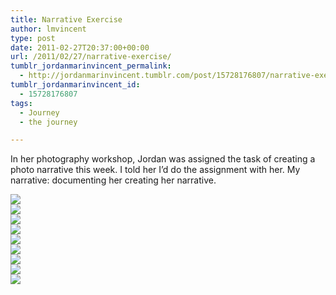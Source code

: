 ```yaml
---
title: Narrative Exercise
author: lmvincent
type: post
date: 2011-02-27T20:37:00+00:00
url: /2011/02/27/narrative-exercise/
tumblr_jordanmarinvincent_permalink:
  - http://jordanmarinvincent.tumblr.com/post/15728176807/narrative-exercise
tumblr_jordanmarinvincent_id:
  - 15728176807
tags:
  - Journey
  - the journey

---
```

In her photography workshop, Jordan was assigned the task of creating a photo narrative this week. I told her I&rsquo;d do the assignment with her. My narrative: documenting her creating her narrative.

<div class="blogger-post-footer">
  <img src="http://media.tumblr.com/tumblr_lyvof5EbJc1r5aaue.jpg" /><img loading="lazy" alt="" height="1" src="https://blogger.googleusercontent.com/tracker/9039099668816362935-719069374944902014?l=jordansjourney2.blogspot.com" width="1" />
</div>

<div class="blogger-post-footer">
</div>

<div class="blogger-post-footer">
  <img src="http://media.tumblr.com/tumblr_lyvofswXfo1r5aaue.jpg" />
</div>

<div class="blogger-post-footer">
</div>

<div class="blogger-post-footer">
  <img src="http://media.tumblr.com/tumblr_lyvogfK3S21r5aaue.jpg" />
</div>

<div class="blogger-post-footer">
</div>

<div class="blogger-post-footer">
  <img src="http://media.tumblr.com/tumblr_lyvogu9hwQ1r5aaue.jpg" />
</div>

<div class="blogger-post-footer">
</div>

<div class="blogger-post-footer">
  <img src="http://media.tumblr.com/tumblr_lyvoheJqOH1r5aaue.jpg" />
</div>

<div class="blogger-post-footer">
</div>

<div class="blogger-post-footer">
  <img src="http://media.tumblr.com/tumblr_lyvoi0tqgO1r5aaue.jpg" />
</div>

<div class="blogger-post-footer">
</div>

<div class="blogger-post-footer">
  <img src="http://media.tumblr.com/tumblr_lyvoign0iA1r5aaue.jpg" />
</div>

<div class="blogger-post-footer">
</div>

<div class="blogger-post-footer">
  <img src="http://media.tumblr.com/tumblr_lyvoj3uAz71r5aaue.jpg" />
</div>

<div class="blogger-post-footer">
</div>

<div class="blogger-post-footer">
  <img src="http://media.tumblr.com/tumblr_lyvol1hl9s1r5aaue.jpg" />
</div>